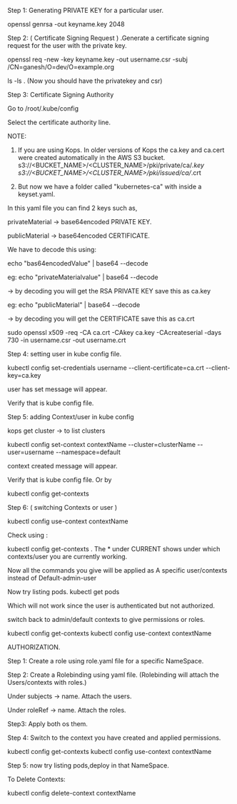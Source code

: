 Step 1: Generating PRIVATE KEY for a particular user.

openssl genrsa -out keyname.key 2048

Step 2: ( Certificate Signing Request ) .Generate a certificate signing request for the user with the private key.

openssl req -new -key keyname.key -out username.csr -subj /CN=ganesh/O=dev/O=example.org

ls -ls . (Now you should have the privatekey and csr)

Step 3: Certificate Signing Authority

Go to /root/.kube/config

Select the certificate authority line.

NOTE:

1) If you are using Kops. In older versions of Kops the ca.key and ca.cert were created automatically in the AWS S3 bucket.
s3://<BUCKET_NAME>/<CLUSTER_NAME>/pki/private/ca/*.key
s3://<BUCKET_NAME>/<CLUSTER_NAME>/pki/issued/ca/*.crt

2) But now we have a folder called "kubernetes-ca" with inside a keyset.yaml.

In this yaml file you can find 2 keys such as,

privateMaterial -> base64encoded PRIVATE KEY. 

publicMaterial -> base64encoded CERTIFICATE.

We have to decode this using:

echo "bas64encodedValue" | base64 --decode

eg: echo "privateMaterialvalue" | base64 --decode 

-> by decoding you will get the RSA PRIVATE KEY save this as ca.key

eg: echo "publicMaterial" | base64 --decode 

-> by decoding you will get the CERTIFICATE save this as ca.crt

sudo openssl x509 -req -CA ca.crt -CAkey ca.key -CAcreateserial -days 730 -in username.csr -out username.crt

Step 4:  setting user in kube config file.

kubectl config set-credentials username --client-certificate=ca.crt --client-key=ca.key 

user has set message will appear.

Verify that is kube config file.

Step 5:  adding Context/user in kube config

kops get cluster -> to list clusters

kubectl config set-context contextName --cluster=clusterName --user=username --namespace=default

context created message will appear.

Verify that is kube config file. Or by

kubectl config get-contexts

Step 6: ( switching Contexts or user )

kubectl config use-context contextName
 
Check using :

kubectl config get-contexts . The * under CURRENT shows under which contexts/user you are currently working.

Now all the commands you give will be applied as A specific user/contexts instead of Default-admin-user 

Now try listing pods. kubectl get pods 

Which will not work since the user is authenticated but not authorized.

switch back to admin/default contexts to give permissions or roles.

kubectl config get-contexts
kubectl config use-context contextName

AUTHORIZATION.

Step 1: Create a role using role.yaml file for a specific NameSpace.

Step 2: Create a Rolebinding using yaml file. (Rolebinding will attach the Users/contexts with roles.) 

Under subjects -> name. Attach the users. 

Under roleRef -> name. Attach the roles.

Step3: Apply both os them.

Step 4: Switch to the context you have created and applied permissions.

kubectl config get-contexts
kubectl config use-context contextName

Step 5: now try listing pods,deploy in that NameSpace.

To Delete Contexts:

kubectl config delete-context contextName